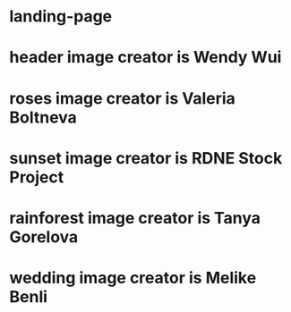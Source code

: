 # landing-page
# header image creator is Wendy Wui
# roses image creator is Valeria Boltneva
# sunset image creator is RDNE Stock Project
# rainforest image creator is Tanya Gorelova
# wedding image creator is Melike Benli